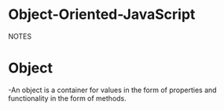 # Object-Oriented-JavaScript
NOTES

# Object
 -An object is a container for values in the form of properties and functionality in the form of methods.
